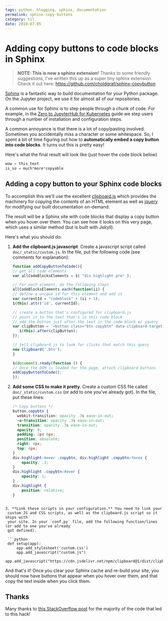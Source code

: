 ```yaml
---
tags: python, blogging, sphinx, documentation
permalink: sphinx-copy-buttons
category: til
date: 2018-07-05
---
```


# Adding copy buttons to code blocks in Sphinx

> **NOTE: This is now a sphinx extension!** Thanks to some friendly suggestions, I've written
> this up as a super tiny sphinx extension. Check it out here: https://github.com/choldgraf/sphinx-copybutton

[Sphinx](http://www.sphinx-doc.org/en/master/) is a fantastic way to build
documentation for your Python package. On the Jupyter project, we use it
for almost all of our repositories.

A common use for Sphinx is to step people through a chunk of code. For example,
in the [Zero to JupyterHub for Kubernetes](https://zero-to-jupyterhub.readthedocs.io/en/latest/)
guide we step users through a number of installation and configuration steps.

A common annoyance is that there is a lot of copy/pasting involved. Sometimes
you accidentally miss a character or some whitespace. So, I spent a bit of time
figuring out how to **automatically embed a copy button into code blocks**. It
turns out this is pretty easy!

Here's what the final result will look like (just hover the code block below)

```python
wow = this_text
is_so = much*more*copyable
```



## Adding a copy button to your Sphinx code blocks

To accomplish this we'll use the excellent [clipboard.js](https://clipboardjs.com/)
which provides the machinery for copying the contents of an HTML element as well
as [jquery](https://jquery.com/) for modifying our built documentation on-demand.

The result will be a Sphinx site with code blocks that display a copy button
when you hover over them. You can see how it looks on this very page, which uses a
similar method (but is built with Jekyll).

Here's what you should do:

1. **Add the clipboard.js javascript**. Create a javascript
   script called `doc/_static/custom.js`. In the file, put the following
   code (see comments for explanation):

    ```javascript
    function addCopyButtonToCode(){
    // get all code elements
    var allCodeBlocksElements = $( "div.highlight pre" );

    // For each element, do the following steps
    allCodeBlocksElements.each(function(ii) {
    // define a unique id for this element and add it
    var currentId = "codeblock" + (ii + 1);
    $(this).attr('id', currentId);

    // create a button that's configured for clipboard.js
    // point it to the text that's in this code block
    // add the button just after the text in the code block w/ jquery
    var clipButton = '<button class="btn copybtn" data-clipboard-target="#' + currentId + '"><img src="https://clipboardjs.com/assets/images/clippy.svg" width="13" alt="Copy to clipboard"></button>';
       $(this).after(clipButton);
    });

    // tell clipboard.js to look for clicks that match this query
    new Clipboard('.btn');
    }

    $(document).ready(function () {
    // Once the DOM is loaded for the page, attach clipboard buttons
    addCopyButtonToCode();
    });
    ```

2. **Add some CSS to make it pretty**. Create a custom CSS file
   called `doc/_static/custom.css` (or add to one you've
   already got). In the file, put these lines:

   ```css
   /* Copy buttons */
   button.copybtn {
     webkit-transition: opacity .3s ease-in-out;
     -o-transition: opacity .3s ease-in-out;
     transition: opacity .3s ease-in-out;
     opacity: 0;
     padding: 2px 6px;
     position: absolute;
     right: 4px;
     top: 4px;
   }
   div.highlight:hover .copybtn, div.highlight .copybtn:focus {
       opacity: .3;
   }
   div.highlight .copybtn:hover {
       opacity: 1;
   }
   div.highlight {
       position: relative;
   }
  ```

3. **Link these scripts in your configuration.** You need to link your
   custom JS and CSS scripts, as well as the clipboard.js script so it ships with
   your site. In your `conf.py` file, add the following function/lines (or add to one you've already
   got defined).

   ```python
   def setup(app):
       app.add_stylesheet('custom.css')
       app.add_javascript("custom.js")
       app.add_javascript("https://cdn.jsdelivr.net/npm/clipboard@1/dist/clipboard.min.js")
   ```

And that's it! Once you clear your Sphinx cache and re-build your site, you should
now have buttons that appear when you hover over them, and that copy
the text inside when you click them.

## Thanks

Many thanks to [this StackOverflow post](https://stackoverflow.com/a/48078807/1927102)
for the majority of the code that led to this hack!
